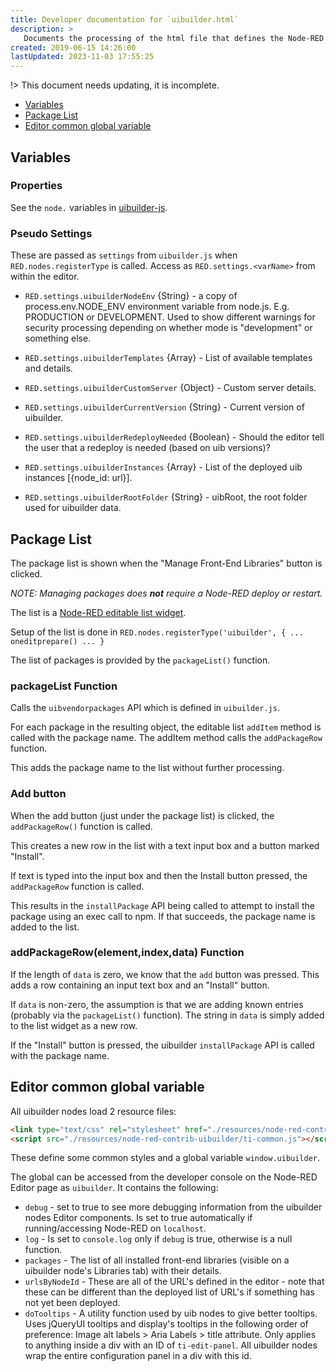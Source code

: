```yaml
---
title: Developer documentation for `uibuilder.html`
description: >
   Documents the processing of the html file that defines the Node-RED admin UI panel for uibuilder. Shown when double-clicking on a uibuilder node in a flow.
created: 2019-06-15 14:26:00
lastUpdated: 2023-11-03 17:55:25
---
```


!> This document needs updating, it is incomplete.

- [Variables](#variables)
- [Package List](#package-list)
- [Editor common global variable](#editor-common-global-variable)

## Variables

### Properties

See the `node.` variables in [uibuilder-js](uibuilder-js.md).

### Pseudo Settings

These are passed as `settings` from `uibuilder.js` when `RED.nodes.registerType` is called. Access as `RED.settings.<varName>` from within the editor.

* `RED.settings.uibuilderNodeEnv` {String} - a copy of process.env.NODE_ENV environment variable from node.js. E.g. PRODUCTION or DEVELOPMENT.
  Used to show different warnings for security processing depending on whether mode is "development" or something else.

* `RED.settings.uibuilderTemplates` {Array} - List of available templates and details.

* `RED.settings.uibuilderCustomServer` {Object} - Custom server details.

* `RED.settings.uibuilderCurrentVersion` {String} - Current version of uibuilder.

* `RED.settings.uibuilderRedeployNeeded` {Boolean} - Should the editor tell the user that a redeploy is needed (based on uib versions)?

* `RED.settings.uibuilderInstances` {Array} - List of the deployed uib instances [{node_id: url}].

* `RED.settings.uibuilderRootFolder` {String} - uibRoot, the root folder used for uibuilder data.

## Package List

The package list is shown when the "Manage Front-End Libraries" button is clicked.

_NOTE: Managing packages does **not** require a Node-RED deploy or restart._

The list is a [Node-RED editable list widget](https://nodered.org/docs/api/ui/editableList/).

Setup of the list is done in `RED.nodes.registerType('uibuilder', { ... oneditprepare() ... }`

The list of packages is provided by the `packageList()` function.

### packageList Function

Calls the `uibvendorpackages` API which is defined in `uibuilder.js`.

For each package in the resulting object, the editable list `addItem` method is called with the package name. The addItem method calls the `addPackageRow` function.

This adds the package name to the list without further processing.

### Add button

When the add button (just under the package list) is clicked, the `addPackageRow()` function is called.

This creates a new row in the list with a text input box and a button marked "Install".

If text is typed into the input box and then the Install button pressed, the `addPackageRow` function is called.

This results in the `installPackage` API being called to attempt to install the package using an exec call to npm. If that succeeds, the package name is added to the list.

### addPackageRow(element,index,data) Function

If the length of `data` is zero, we know that the `add` button was pressed. This adds a row containing an input text box and an "Install" button.

If `data` is non-zero, the assumption is that we are adding known entries (probably via the `packageList()` function). The string in `data` is simply added to the list widget as a new row.

If the "Install" button is pressed, the uibuilder `installPackage` API is called with the package name.


## Editor common global variable

All uibuilder nodes load 2 resource files:

```html
<link type="text/css" rel="stylesheet" href="./resources/node-red-contrib-uibuilder/ti-common.css" media="all">
<script src="./resources/node-red-contrib-uibuilder/ti-common.js"></script>
```

These define some common styles and a global variable `window.uibuilder`.

The global can be accessed from the developer console on the Node-RED Editor page as `uibuilder`. It contains the following:

* `debug` - set to true to see more debugging information from the uibuilder nodes Editor components. Is set to true automatically if running/accessing Node-RED on `localhost`.
* `log` - Is set to `console.log` only if `debug` is true, otherwise is a null function.
* `packages` - The list of all installed front-end libraries (visible on a uibuilder node's Libraries tab) with their details.
* `urlsByNodeId` - These are all of the URL's defined in the editor - note that these can be different than the deployed list of URL's if something has not yet been deployed.
* `doTooltips` - A utility function used by uib nodes to give better tooltips. Uses jQueryUI tooltips and display's tooltips in the following order of preference: Image alt labels > Aria Labels > title attribute. Only applies to anything inside a div with an ID of `ti-edit-panel`. All uibuilder nodes wrap the entire configuration panel in a div with this id.
